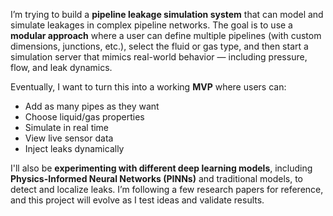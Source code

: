I’m trying to build a **pipeline leakage simulation system** that can model and simulate leakages in complex pipeline networks. The goal is to use a **modular approach** where a user can define multiple pipelines (with custom dimensions, junctions, etc.), select the fluid or gas type, and then start a simulation server that mimics real-world behavior — including pressure, flow, and leak dynamics.

Eventually, I want to turn this into a working **MVP** where users can:
- Add as many pipes as they want
- Choose liquid/gas properties
- Simulate in real time
- View live sensor data
- Inject leaks dynamically

I'll also be **experimenting with different deep learning models**, including **Physics-Informed Neural Networks (PINNs)** and traditional models, to detect and localize leaks. I’m following a few research papers for reference, and this project will evolve as I test ideas and validate results.